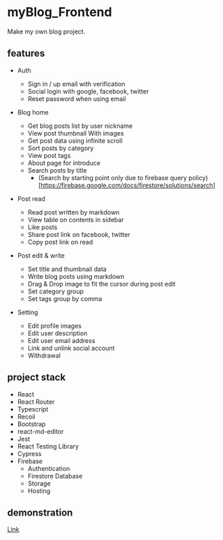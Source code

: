 # myBlog_Frontend

Make my own blog project.

## features

- Auth

  - Sign in / up email with verification
  - Social login with google, facebook, twitter
  - Reset password when using email

- Blog home

  - Get blog posts list by user nickname
  - View post thumbnail With images
  - Get post data using infinite scroll
  - Sort posts by category
  - View post tags
  - About page for introduce
  - Search posts by title
    - (Search by starting point only due to firebase query policy)[https://firebase.google.com/docs/firestore/solutions/search]

- Post read

  - Read post written by markdown
  - View table on contents in sidebar
  - Like posts
  - Share post link on facebook, twitter
  - Copy post link on read

- Post edit & write

  - Set title and thumbnail data
  - Write blog posts using markdown
  - Drag & Drop image to fit the cursor during post edit
  - Set category group
  - Set tags group by comma

- Setting
  - Edit profile images
  - Edit user description
  - Edit user email address
  - Link and unlink social account
  - Withdrawal

## project stack

- React
- React Router
- Typescript
- Recoil
- Bootstrap
- react-md-editor
- Jest
- React Testing Library
- Cypress
- Firebase
  - Authentication
  - Firestore Database
  - Storage
  - Hosting

## demonstration

[Link](https://myblog-backend.firebaseapp.com//)
